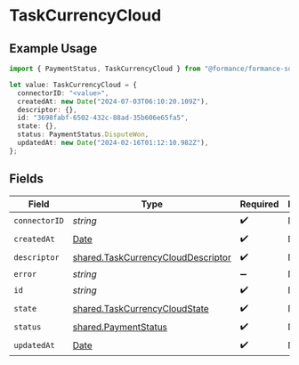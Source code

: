 # TaskCurrencyCloud

## Example Usage

```typescript
import { PaymentStatus, TaskCurrencyCloud } from "@formance/formance-sdk/sdk/models/shared";

let value: TaskCurrencyCloud = {
  connectorID: "<value>",
  createdAt: new Date("2024-07-03T06:10:20.109Z"),
  descriptor: {},
  id: "3698fabf-6502-432c-88ad-35b606e65fa5",
  state: {},
  status: PaymentStatus.DisputeWon,
  updatedAt: new Date("2024-02-16T01:12:10.982Z"),
};
```

## Fields

| Field                                                                                           | Type                                                                                            | Required                                                                                        | Description                                                                                     |
| ----------------------------------------------------------------------------------------------- | ----------------------------------------------------------------------------------------------- | ----------------------------------------------------------------------------------------------- | ----------------------------------------------------------------------------------------------- |
| `connectorID`                                                                                   | *string*                                                                                        | :heavy_check_mark:                                                                              | N/A                                                                                             |
| `createdAt`                                                                                     | [Date](https://developer.mozilla.org/en-US/docs/Web/JavaScript/Reference/Global_Objects/Date)   | :heavy_check_mark:                                                                              | N/A                                                                                             |
| `descriptor`                                                                                    | [shared.TaskCurrencyCloudDescriptor](../../../sdk/models/shared/taskcurrencyclouddescriptor.md) | :heavy_check_mark:                                                                              | N/A                                                                                             |
| `error`                                                                                         | *string*                                                                                        | :heavy_minus_sign:                                                                              | N/A                                                                                             |
| `id`                                                                                            | *string*                                                                                        | :heavy_check_mark:                                                                              | N/A                                                                                             |
| `state`                                                                                         | [shared.TaskCurrencyCloudState](../../../sdk/models/shared/taskcurrencycloudstate.md)           | :heavy_check_mark:                                                                              | N/A                                                                                             |
| `status`                                                                                        | [shared.PaymentStatus](../../../sdk/models/shared/paymentstatus.md)                             | :heavy_check_mark:                                                                              | N/A                                                                                             |
| `updatedAt`                                                                                     | [Date](https://developer.mozilla.org/en-US/docs/Web/JavaScript/Reference/Global_Objects/Date)   | :heavy_check_mark:                                                                              | N/A                                                                                             |